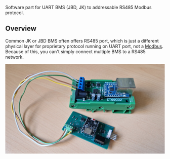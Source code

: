 Software part for UART BMS (JBD, JK) to addressable RS485 Modbus protocol.

## Overview
Common JK or JBD BMS often offers RS485 port, which is just a different physical layer for proprietary protocol running on UART port, not a [Modbus](https://en.wikipedia.org/wiki/Modbus). Because of this, you can't simply connect multiple BMS to a RS485 network.

![HW](https://github.com/taHC81/BMS_to_MODBUS/blob/main/BMS-Modbus-adapater-HW.jpg?raw=true)
